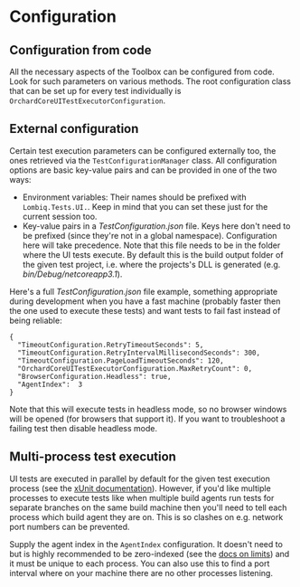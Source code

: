 # Configuration



## Configuration from code

All the necessary aspects of the Toolbox can be configured from code. Look for such parameters on various methods. The root configuration class that can be set up for every test individually is `OrchardCoreUITestExecutorConfiguration`.


## External configuration

Certain test execution parameters can be configured externally too, the ones retrieved via the `TestConfigurationManager` class. All configuration options are basic key-value pairs and can be provided in one of the two ways:

- Environment variables: Their names should be prefixed with `Lombiq.Tests.UI.`. Keep in mind that you can set these just for the current session too.
- Key-value pairs in a *TestConfiguration.json* file. Keys here don't need to be prefixed (since they're not in a global namespace). Configuration here will take precedence. Note that this file needs to be in the folder where the UI tests execute. By default this is the build output folder of the given test project, i.e. where the projects's DLL is generated  (e.g. *bin/Debug/netcoreapp3.1*).

Here's a full *TestConfiguration.json* file example, something appropriate during development when you have a fast machine (probably faster then the one used to execute these tests) and want tests to fail fast instead of being reliable:

```
{
  "TimeoutConfiguration.RetryTimeoutSeconds": 5,
  "TimeoutConfiguration.RetryIntervalMillisecondSeconds": 300,
  "TimeoutConfiguration.PageLoadTimeoutSeconds": 120,
  "OrchardCoreUITestExecutorConfiguration.MaxRetryCount": 0,
  "BrowserConfiguration.Headless": true,
  "AgentIndex":  3
}
```

Note that this will execute tests in headless mode, so no browser windows will be opened (for browsers that support it). If you want to troubleshoot a failing test then disable headless mode. 


## <a name="multi-process"></a>Multi-process test execution

UI tests are executed in parallel by default for the given test execution process (see the [xUnit documentation](https://xunit.net/docs/running-tests-in-parallel.html)). However, if you'd like multiple processes to execute tests like when multiple build agents run tests for separate branches on the same build machine then you'll need to tell each process which build agent they are on. This is so clashes on e.g. network port numbers can be prevented.

Supply the agent index in the `AgentIndex` configuration. It doesn't need to but is highly recommended to be zero-indexed (see the [docs on limits](Limits.md)) and it must be unique to each process. You can also use this to find a port interval where on your machine there are no other processes listening.
